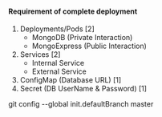 #### Requirement of complete deployment
1. Deployments/Pods [2]
   - MongoDB (Private Interaction)
   - MongoExpress (Public Interaction)
2. Services [2]
   - Internal Service
   - External Service
3. ConfigMap (Database URL) [1]
4. Secret (DB UserName & Password) [1]

git config --global init.defaultBranch master